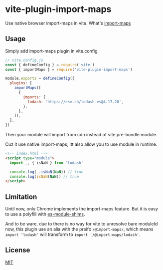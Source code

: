 # vite-plugin-import-maps

Use native browser import-maps in vite. What's [import-maps](https://github.com/WICG/import-maps)

## Usage

Simply add import-maps plugin in vite.config

```javascript
// vite.config.js
const { defineConfig } = require('vite')
const { importMaps } = require('vite-plugin-import-maps')

module.exports = defineConfig({
  plugins: [
    importMaps([
      {
        imports: {
          lodash: 'https://esm.sh/lodash-es@4.17.20',
        },
      },
    ]),
  ],
})
```

Then your module will import from cdn instead of vite pre-bundle module.

Cuz it use native import-maps, itt also allow you to use module in runtime.

```html
<!-- index.html -->
<script type="module">
  import _, { isNaN } from 'lodash'

  console.log(_.isNaN(NaN)) // true
  console.log(isNaN(NaN)) // true
</script>
```

## Limitation

Until now, only Chrome implements the import-maps feature. But it is easy to use a polyfill with [es-module-shims](https://github.com/guybedford/es-module-shims).

And to be ware, due to there is no way for vite to unresolve bare moduleId now, this plugin use an alia with the preifx `/@import-maps/`, which means `import 'lodash'` will transform to `import '/@import-maps/lodash'`.

## License

[MIT](LICENSE)
